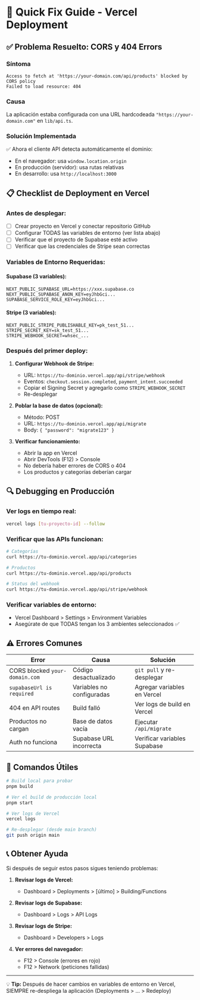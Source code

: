 # 🚀 Quick Fix Guide - Vercel Deployment

## ✅ Problema Resuelto: CORS y 404 Errors

### Síntoma

```
Access to fetch at 'https://your-domain.com/api/products' blocked by CORS policy
Failed to load resource: 404
```

### Causa

La aplicación estaba configurada con una URL hardcodeada `"https://your-domain.com"` en `lib/api.ts`.

### Solución Implementada

✅ Ahora el cliente API detecta automáticamente el dominio:

- En el navegador: usa `window.location.origin`
- En producción (servidor): usa rutas relativas
- En desarrollo: usa `http://localhost:3000`

## 📋 Checklist de Deployment en Vercel

### Antes de desplegar:

- [ ] Crear proyecto en Vercel y conectar repositorio GitHub
- [ ] Configurar TODAS las variables de entorno (ver lista abajo)
- [ ] Verificar que el proyecto de Supabase esté activo
- [ ] Verificar que las credenciales de Stripe sean correctas

### Variables de Entorno Requeridas:

#### Supabase (3 variables):

```
NEXT_PUBLIC_SUPABASE_URL=https://xxx.supabase.co
NEXT_PUBLIC_SUPABASE_ANON_KEY=eyJhbGci...
SUPABASE_SERVICE_ROLE_KEY=eyJhbGci...
```

#### Stripe (3 variables):

```
NEXT_PUBLIC_STRIPE_PUBLISHABLE_KEY=pk_test_51...
STRIPE_SECRET_KEY=sk_test_51...
STRIPE_WEBHOOK_SECRET=whsec_...
```

### Después del primer deploy:

1. **Configurar Webhook de Stripe:**

   - URL: `https://tu-dominio.vercel.app/api/stripe/webhook`
   - Eventos: `checkout.session.completed`, `payment_intent.succeeded`
   - Copiar el Signing Secret y agregarlo como `STRIPE_WEBHOOK_SECRET`
   - Re-desplegar

2. **Poblar la base de datos (opcional):**

   - Método: POST
   - URL: `https://tu-dominio.vercel.app/api/migrate`
   - Body: `{ "password": "migrate123" }`

3. **Verificar funcionamiento:**
   - Abrir la app en Vercel
   - Abrir DevTools (F12) > Console
   - No debería haber errores de CORS o 404
   - Los productos y categorías deberían cargar

## 🔍 Debugging en Producción

### Ver logs en tiempo real:

```bash
vercel logs [tu-proyecto-id] --follow
```

### Verificar que las APIs funcionan:

```bash
# Categorías
curl https://tu-dominio.vercel.app/api/categories

# Productos
curl https://tu-dominio.vercel.app/api/products

# Status del webhook
curl https://tu-dominio.vercel.app/api/stripe/webhook
```

### Verificar variables de entorno:

- Vercel Dashboard > Settings > Environment Variables
- Asegúrate de que TODAS tengan los 3 ambientes seleccionados ✅

## ⚠️ Errores Comunes

| Error                          | Causa                     | Solución                     |
| ------------------------------ | ------------------------- | ---------------------------- |
| CORS blocked `your-domain.com` | Código desactualizado     | `git pull` y re-desplegar    |
| `supabaseUrl is required`      | Variables no configuradas | Agregar variables en Vercel  |
| 404 en API routes              | Build falló               | Ver logs de build en Vercel  |
| Productos no cargan            | Base de datos vacía       | Ejecutar `/api/migrate`      |
| Auth no funciona               | Supabase URL incorrecta   | Verificar variables Supabase |

## 🎯 Comandos Útiles

```bash
# Build local para probar
pnpm build

# Ver el build de producción local
pnpm start

# Ver logs de Vercel
vercel logs

# Re-desplegar (desde main branch)
git push origin main
```

## 📞 Obtener Ayuda

Si después de seguir estos pasos sigues teniendo problemas:

1. **Revisar logs de Vercel:**

   - Dashboard > Deployments > [último] > Building/Functions

2. **Revisar logs de Supabase:**

   - Dashboard > Logs > API Logs

3. **Revisar logs de Stripe:**

   - Dashboard > Developers > Logs

4. **Ver errores del navegador:**
   - F12 > Console (errores en rojo)
   - F12 > Network (peticiones fallidas)

---

💡 **Tip:** Después de hacer cambios en variables de entorno en Vercel, SIEMPRE re-despliega la aplicación (Deployments > ... > Redeploy)

